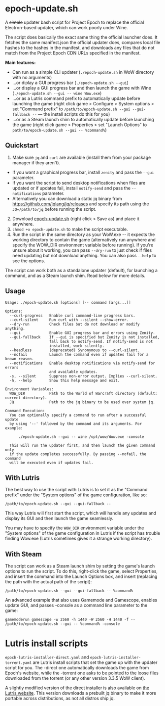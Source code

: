# epoch-update.sh

A ~~simple~~ updater bash script for Project Epoch to replace the official Electron-based updater, which can work poorly under Wine.

The script does basically the exact same thing the official launcher does. It fetches the same manifest.json the official updater does, compares local file hashes to the hashes in the manifest, and downloads any files that do not match from the Project Epoch CDN URLs specified in the manifest.

**Main features:**

- Can run as a simple CLI updater (`./epoch-update.sh` in WoW directory with no arguments)
- ...or diplay a GUI progress bar (`./epoch-update.sh --gui`)
- ...or display a GUI progress bar and then launch the game with Wine (`./epoch-update.sh --gui -- wine Wow.exe`)
- ...or as a Lutris command prefix to automatically update before launching the game (right click game > Configure > System options > set "Command prefix" to `/path/to/epoch-update.sh --gui --gui-fallback --` — the install scripts do this for you)
- ...or as a Steam launch shim to automatically update before launching the game (right click game > Properties > set "Launch Options" to `path/to/epoch-update.sh --gui -- %command%`)

## Quickstart

1. Make sure `jq` and `curl` are available (install them from your package manager if they aren't).
  - If you want a graphical progress bar, install `zenity` and pass the `--gui` parameter.
  - If you want the script to send desktop notifications when files are updated or if updates fail, install `notify-send` and pass the `--notifications` parameter.
  - Alternatively you can download a static jq binary from https://github.com/jqlang/jq/releases and specify its path using the `JQ=/path/to/jq` before running the script.
2. Download [epoch-update.sh](https://github.com/brndd/epoch-update.sh/raw/refs/heads/master/epoch-update.sh) (right click > Save as) and place it anywhere.
3. `chmod +x epoch-update.sh` to make the script executable.
4. Run the script in the same directory as your WoW.exe -- it expects the working directory to contain the game (alternatively run anywhere and specify the WOW_DIR environment variable before running). If you're unsure about it working, you can pass `--dry-run` to just check if files need updating but not download anything. You can also pass `--help` to see the options.

The script can work both as a standalone updater (default), for launching a command, and as a Steam launch shim. Read below for more details.

## Usage

```
Usage: ./epoch-update.sh [options] [-- command [args...]]

Options:
  --curl-progress   Enable curl command-line progress bars.
  --curl-silent     Run curl with --silent --show-error.
  --dry-run         Check files but do not download or modify anything.
  --gui             Enable GUI progress bar and errors using Zenity.
  --gui-fallback    If --gui is specified but Zenity is not installed,
                    fall back to notify-send. If notify-send is not
                    installed, work silently.
  --headless        (deprecated) Synonymous to --curl-silent.
  --nofail          Launch the command even if updates fail for a known reason.
  --notifications   Enable desktop notifications via notify-send for errors
                    and available updates.
  -s, --silent      Suppress non-error output. Implies --curl-silent.
  -h, --help        Show this help message and exit.

Environment Variables:
  WOW_DIR           Path to the World of Warcraft directory (default: current directory).
  JQ                Path to the jq binary to be used over system jq.
  
Command Execution:
  You can optionally specify a command to run after a successful update
  by using '--' followed by the command and its arguments. For example:

      ./epoch-update.sh --gui -- wine /opt/wow/Wow.exe -console

  This will run the updater first, and then launch the given command only
  if the update completes successfully. By passing --nofail, the command
  will be executed even if updates fail.
```

## With Lutris

The best way to use the script with Lutris is to set it as the "Command prefix" under the "System options" of the game configuration, like so:

`/path/to/epoch-update.sh --gui --gui-fallback --`

This way Lutris will first start the script, which will handle any updates and display its GUI and then launch the game seamlessly.

You may have to specify the `WOW_DIR` environment variable under the "System options" of the game configuration in Lutris if the script has trouble finding Wow.exe (Lutris sometimes gives it a strange working directory).

## With Steam

The script can work as a Steam launch shim by setting the game's launch options to run the script. To do this, right-click the game, select Properties, and insert the command into the Launch Options box, and insert (replacing the path with the actual path of the script):

`/path/to/epoch-update.sh --gui --gui-fallback -- %command%`

An advanced example that also uses Gamemode and Gamescope, enables update GUI, and passes -console as a command line parameter to the game:

`gamemoderun gamescope -w 2560 -h 1440 -W 2560 -H 1440 -f -- /path/to/epoch-update.sh --gui -- %command% -console`


# Lutris install scripts

`epoch-lutris-installer-direct.yaml` and `epoch-lutris-installer-torrent.yaml` are Lutris install scripts that set the game up with the updater script for you. The -direct one automatically downloads the game from Epoch's website, while the -torrent one asks to be pointed to the loose files downloaded from the torrent (or any other version 3.3.5 WoW client).

A slightly modified version of the direct installer is also available on [the Lutris website](https://lutris.net/games/project-epoch/). This version downloads a prebuilt jq binary to make it more portable across distributions, as not all distros ship jq.
